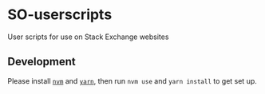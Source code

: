 # SO-userscripts
User scripts for use on Stack Exchange websites

## Development

Please install [`nvm`](https://github.com/nvm-sh/nvm) and [`yarn`](https://yarnpkg.com/), then run `nvm use` and `yarn install` to get set up.

